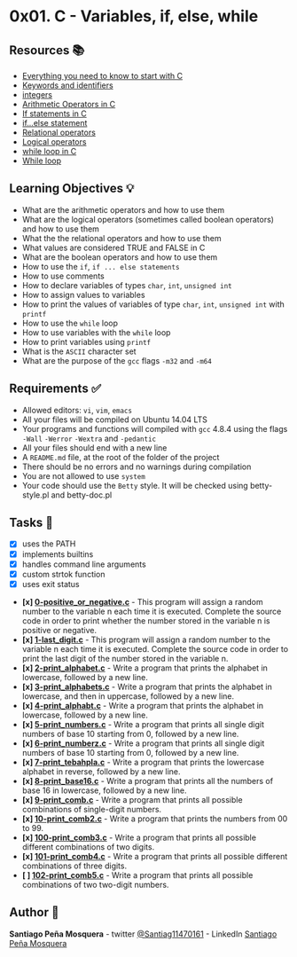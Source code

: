 # 0x01. C - Variables, if, else, while
## Resources :books:

* [Everything you need to know to start with C](https://intranet.hbtn.io/rltoken/lbqOMfcseEq0Y-7al_j1Ag)
* [Keywords and identifiers](https://intranet.hbtn.io/rltoken/ckqC9BrBcMmv-DLmBauaWQ)
* [integers](https://intranet.hbtn.io/rltoken/Oau_6LT7-3IIt5ew_3Ac6g)
* [Arithmetic Operators in C](https://intranet.hbtn.io/rltoken/r4hrHzg2X9JjnKj8sP_SAw)
* [If statements in C](https://intranet.hbtn.io/rltoken/W93uajwXtW3WOxOaeBtF-A)
* [if…else statement](https://intranet.hbtn.io/rltoken/PMD6eKdkj2RmIpagtABihw)
* [Relational operators](https://intranet.hbtn.io/rltoken/dCy4644-X_WJMYxRZwCfFQ)
* [Logical operators](https://intranet.hbtn.io/rltoken/gJzJXQoEdEN1Oxcutp_76Q)
* [while loop in C](https://intranet.hbtn.io/rltoken/Qhq1p5UcR72-VXFJ_iAqWQ)
* [While loop](https://intranet.hbtn.io/rltoken/RY9a1EDxRKNNHhxbJ6Pn_g)

## Learning Objectives :bulb:
* What are the arithmetic operators and how to use them
* What are the logical operators (sometimes called boolean operators) and how to use them
* What the the relational operators and how to use them
* What values are considered TRUE and FALSE in C
* What are the boolean operators and how to use them
* How to use the `if`, `if ... else statements`
* How to use comments
* How to declare variables of types `char`, `int`, `unsigned int`
* How to assign values to variables
* How to print the values of variables of type `char`, `int`, `unsigned int` with `printf`
* How to use the `while` loop
* How to use variables with the `while` loop
* How to print variables using `printf`
* What is the `ASCII` character set
* What are the purpose of the `gcc` flags `-m32` and `-m64`

## Requirements :white_check_mark:
* Allowed editors: `vi`, `vim`, `emacs`
* All your files will be compiled on Ubuntu 14.04 LTS
* Your programs and functions will compiled with `gcc` 4.8.4 using the flags `-Wall` `-Werror` `-Wextra` and `-pedantic`
* All your files should end with a new line
* A `README.md` file, at the root of the folder of the project
* There should be no errors and no warnings during compilation
* You are not allowed to use `system`
* Your code should use the `Betty` style. It will be checked using betty-style.pl and betty-doc.pl

## Tasks :page_with_curl:


- [x] uses the PATH
- [x] implements builtins
- [x] handles command line arguments
- [x] custom strtok function
- [x] uses exit status

- **[x] [0-positive_or_negative.c](./0-positive_or_negative.c)** - This program will assign a random number to the variable n each time it is executed. Complete the source code in order to print whether the number stored in the variable n is positive or negative.
- **[x] [1-last_digit.c](./1-last_digit.c)** - This program will assign a random number to the variable n each time it is executed. Complete the source code in order to print the last digit of the number stored in the variable n.
- **[x] [2-print_alphabet.c](./2-print_alphabet.c)** - Write a program that prints the alphabet in lowercase, followed by a new line.
- **[x] [3-print_alphabets.c](./3-print_alphabets.c)** - Write a program that prints the alphabet in lowercase, and then in uppercase, followed by a new line.
- **[x] [4-print_alphabt.c](./4-print_alphabt.c)** - Write a program that prints the alphabet in lowercase, followed by a new line.
- **[x] [5-print_numbers.c](./5-print_numbers.c)** - Write a program that prints all single digit numbers of base 10 starting from 0, followed by a new line.
- **[x] [6-print_numberz.c](./6-print_numberz.c)** - Write a program that prints all single digit numbers of base 10 starting from 0, followed by a new line.
- **[x] [7-print_tebahpla.c](./7-print_tebahpla.c)** - Write a program that prints the lowercase alphabet in reverse, followed by a new line.
- **[x] [8-print_base16.c](./8-print_base16.c)** - Write a program that prints all the numbers of base 16 in lowercase, followed by a new line.
- **[x] [9-print_comb.c](./9-print_comb.c)** - Write a program that prints all possible combinations of single-digit numbers.
- **[x] [10-print_comb2.c](./10-print_comb2.c)** - Write a program that prints the numbers from 00 to 99.
- **[x] [100-print_comb3.c](./100-print_comb3.c)** - Write a program that prints all possible different combinations of two digits.
- **[x] [101-print_comb4.c](./101-print_comb4.c)** - Write a program that prints all possible different combinations of three digits.
- **[ ] [102-print_comb5.c](./102-print_comb5.c)** - Write a program that prints all possible combinations of two two-digit numbers.

## Author :pencil:
**Santiago Peña Mosquera** - twitter [@Santiag11470161](https://twitter.com/Santiag11470161) - LinkedIn [Santiago Peña Mosquera](https://www.linkedin.com/in/santiago-pe%C3%B1a-mosquera-abaa20196/)
